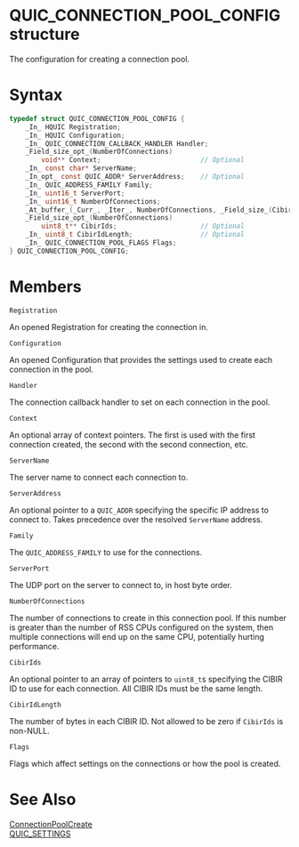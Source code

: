 QUIC_CONNECTION_POOL_CONFIG structure
======

The configuration for creating a connection pool.

# Syntax

```C
typedef struct QUIC_CONNECTION_POOL_CONFIG {
    _In_ HQUIC Registration;
    _In_ HQUIC Configuration;
    _In_ QUIC_CONNECTION_CALLBACK_HANDLER Handler;
    _Field_size_opt_(NumberOfConnections)
        void** Context;                         // Optional
    _In_ const char* ServerName;
    _In_opt_ const QUIC_ADDR* ServerAddress;    // Optional
    _In_ QUIC_ADDRESS_FAMILY Family;
    _In_ uint16_t ServerPort;
    _In_ uint16_t NumberOfConnections;
    _At_buffer_(_Curr_, _Iter_, NumberOfConnections, _Field_size_(CibirIdLength))
    _Field_size_opt_(NumberOfConnections)
        uint8_t** CibirIds;                     // Optional
    _In_ uint8_t CibirIdLength;                 // Optional
    _In_ QUIC_CONNECTION_POOL_FLAGS Flags;
} QUIC_CONNECTION_POOL_CONFIG;
```

# Members

`Registration`

An opened Registration for creating the connection in.

`Configuration`

An opened Configuration that provides the settings used to create each connection in the pool.

`Handler`

The connection callback handler to set on each connection in the pool.

`Context`

An optional array of context pointers. The first is used with the first connection created, the second with the second connection, etc.

`ServerName`

The server name to connect each connection to.

`ServerAddress`

An optional pointer to a `QUIC_ADDR` specifying the specific IP address to connect to. Takes precedence over the resolved `ServerName` address.

`Family`

The `QUIC_ADDRESS_FAMILY` to use for the connections.

`ServerPort`

The UDP port on the server to connect to, in host byte order.

`NumberOfConnections`

The number of connections to create in this connection pool.
If this number is greater than the number of RSS CPUs configured on the system, then multiple connections will end up on the same CPU, potentially hurting performance.

`CibirIds`

An optional pointer to an array of pointers to `uint8_t`s specifying the CIBIR ID to use for each connection. All CIBIR IDs must be the same length.

`CibirIdLength`

The number of bytes in each CIBIR ID. Not allowed to be zero if `CibirIds` is non-NULL.

`Flags`

Flags which affect settings on the connections or how the pool is created.

# See Also
[ConnectionPoolCreate](ConnectionPoolCreate.md)<br>
[QUIC_SETTINGS](QUIC_SETTINGS.md)<br>
